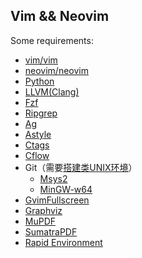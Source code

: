 
## Vim && Neovim

Some requirements:

 - [vim/vim](https://github.com/vim/vim)
 - [neovim/neovim](https://github.com/neovim/neovim)
 - [Python](https://www.python.org/)
 - [LLVM(Clang)](http://llvm.org/)
 - [Fzf](https://github.com/junegunn/fzf)
 - [Ripgrep](https://github.com/BurntSushi/ripgrep)
 - [Ag](https://github.com/k-takata/the_silver_searcher-win32)
 - [Astyle](http://astyle.sourceforge.net)
 - [Ctags](http://ctags.sourceforge.net)
 - [Cflow](http://www.gnu.org/software/cflow)
 - Git（需要[搭建类UNIX环境](https://yehuohan.github.io/2017/06/09/%E6%9D%82%E8%AE%B0/Windows%E6%90%AD%E5%BB%BA%E7%B1%BBUNIX%E7%8E%AF%E5%A2%83-Msys2-MinGW-w64/)）
    - [Msys2](http://www.msys2.org/)
    - [MinGW-w64](https://sourceforge.net/projects/mingw-w64/files/)
 - [GvimFullscreen](./gvimfullscreen)
 - [Graphviz](http://www.graphviz.org)
 - [MuPDF](https://www.mupdf.com)
 - [SumatraPDF](https://www.sumatrapdfreader.org)
 - [Rapid Environment](https://www.rapidee.com)
